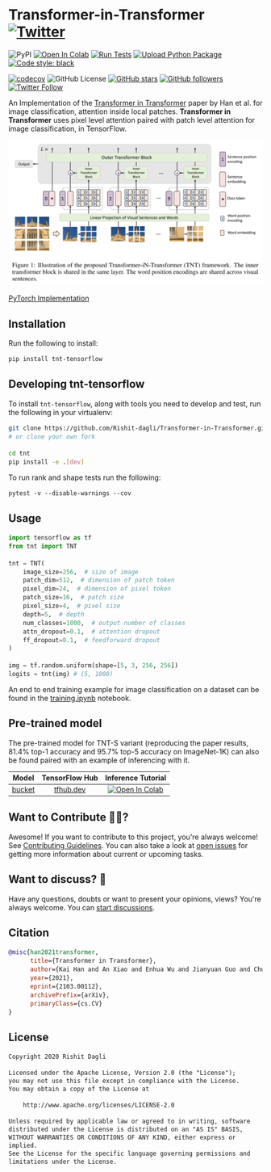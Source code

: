 # Transformer-in-Transformer [![Twitter](https://img.shields.io/twitter/url?style=social&url=https%3A%2F%2Fgithub.com%2FRishit-dagli%2FTransformer-in-Transformer)](https://twitter.com/intent/tweet?text=Wow:&url=https%3A%2F%2Fgithub.com%2FRishit-dagli%2FTransformer-in-Transformer)

![PyPI](https://img.shields.io/pypi/v/tnt-tensorflow)
[![Open In Colab](https://colab.research.google.com/assets/colab-badge.svg)](https://colab.research.google.com/github/Rishit-dagli/Transformer-in-Transformer/blob/main/training.ipynb)
[![Run Tests](https://github.com/Rishit-dagli/Transformer-in-Transformer/actions/workflows/tests.yml/badge.svg)](https://github.com/Rishit-dagli/Transformer-in-Transformer/actions/workflows/tests.yml)
[![Upload Python Package](https://github.com/Rishit-dagli/Transformer-in-Transformer/actions/workflows/python-publish.yml/badge.svg)](https://github.com/Rishit-dagli/Transformer-in-Transformer/actions/workflows/python-publish.yml)
[![Code style: black](https://img.shields.io/badge/code%20style-black-000000.svg)](https://github.com/psf/black)

[![codecov](https://codecov.io/gh/Rishit-dagli/Transformer-in-Transformer/branch/main/graph/badge.svg?token=WZ8D4UXGBL)](https://codecov.io/gh/Rishit-dagli/Transformer-in-Transformer)
![GitHub License](https://img.shields.io/github/license/Rishit-dagli/Transformer-in-Transformer)
[![GitHub stars](https://img.shields.io/github/stars/Rishit-dagli/Transformer-in-Transformer?style=social)](https://github.com/Rishit-dagli/Transformer-in-Transformer/stargazers)
[![GitHub followers](https://img.shields.io/github/followers/Rishit-dagli?label=Follow&style=social)](https://github.com/Rishit-dagli)
[![Twitter Follow](https://img.shields.io/twitter/follow/rishit_dagli?style=social)](https://twitter.com/intent/follow?screen_name=rishit_dagli)

An Implementation of the [Transformer in Transformer](https://arxiv.org/abs/2103.00112)
paper by Han et al. for image classification, attention inside local patches.
**Transformer in Transformer** uses pixel level attention paired with patch
level attention for image classification, in TensorFlow.

![](media/tnt.PNG)

[PyTorch Implementation](https://github.com/lucidrains/transformer-in-transformer)

## Installation

Run the following to install:

```sh
pip install tnt-tensorflow
```

## Developing tnt-tensorflow

To install `tnt-tensorflow`, along with tools you need to develop and test, run the following in your virtualenv:

```sh
git clone https://github.com/Rishit-dagli/Transformer-in-Transformer.git
# or clone your own fork

cd tnt
pip install -e .[dev]
```

To run rank and shape tests run the following:

```
pytest -v --disable-warnings --cov
```

## Usage

```py
import tensorflow as tf
from tnt import TNT

tnt = TNT(
    image_size=256,  # size of image
    patch_dim=512,  # dimension of patch token
    pixel_dim=24,  # dimension of pixel token
    patch_size=16,  # patch size
    pixel_size=4,  # pixel size
    depth=5,  # depth
    num_classes=1000,  # output number of classes
    attn_dropout=0.1,  # attention dropout
    ff_dropout=0.1,  # feedforward dropout
)

img = tf.random.uniform(shape=[5, 3, 256, 256])
logits = tnt(img) # (5, 1000)
```

An end to end training example for image classification on a dataset can be found in the [training.ipynb](training.ipynb) notebook.

## Pre-trained model

The pre-trained model for TNT-S variant (reproducing the paper results, 81.4% top-1 accuracy and 95.7% top-5 accuracy on ImageNet-1K) can also be found paired with an example of inferencing with it.

| Model | TensorFlow Hub | Inference Tutorial |
| :---: | :------------: | :----------------: |
| [bucket](https://storage.googleapis.com/hub-models.appspot.com/tnt/tnt_s_patch16_224.tar.gz) | [tfhub.dev](https://tfhub.dev/rishit-dagli/tnt-s/) | [![Open In Colab](https://colab.research.google.com/assets/colab-badge.svg)](https://colab.research.google.com/github/Rishit-dagli/Transformer-in-Transformer/blob/main/example/pre_trained_model.ipynb) |

## Want to Contribute 🙋‍♂️?

Awesome! If you want to contribute to this project, you're always welcome! See [Contributing Guidelines](CONTRIBUTING.md). You can also take a look at [open issues](https://github.com/Rishit-dagli/Transformer-in-Transformer/issues) for getting more information about current or upcoming tasks.

## Want to discuss? 💬

Have any questions, doubts or want to present your opinions, views? You're always welcome. You can [start discussions](https://github.com/Rishit-dagli/Transformer-in-Transformer/discussions).

## Citation

```bibtex
@misc{han2021transformer,
      title={Transformer in Transformer}, 
      author={Kai Han and An Xiao and Enhua Wu and Jianyuan Guo and Chunjing Xu and Yunhe Wang},
      year={2021},
      eprint={2103.00112},
      archivePrefix={arXiv},
      primaryClass={cs.CV}
}
```

## License

```
Copyright 2020 Rishit Dagli

Licensed under the Apache License, Version 2.0 (the "License");
you may not use this file except in compliance with the License.
You may obtain a copy of the License at

    http://www.apache.org/licenses/LICENSE-2.0

Unless required by applicable law or agreed to in writing, software
distributed under the License is distributed on an "AS IS" BASIS,
WITHOUT WARRANTIES OR CONDITIONS OF ANY KIND, either express or implied.
See the License for the specific language governing permissions and
limitations under the License.
```
